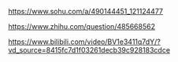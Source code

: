https://www.sohu.com/a/490144451_121124477

https://www.zhihu.com/question/485668562

https://www.bilibili.com/video/BV1e3411q7dY/?vd_source=8415fc7d1f03261decb39c928183cdce